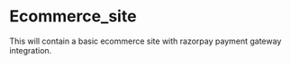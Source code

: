 # Ecommerce_site
This will contain a basic ecommerce site with razorpay payment gateway integration.
